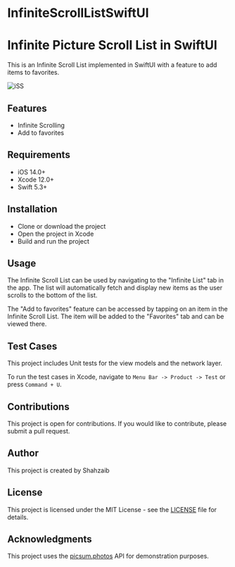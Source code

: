 # InfiniteScrollListSwiftUI
<h1>Infinite Picture Scroll List in SwiftUI</h1><p>This is an Infinite Scroll List implemented in SwiftUI with a feature to add items to favorites.</p>

![iSS](https://user-images.githubusercontent.com/99397904/212551425-fb7bfab7-01b6-4667-89a4-5542c25ba88c.gif)

<h2>Features</h2><ul><li>Infinite Scrolling</li><li>Add to favorites</li></ul><h2>Requirements</h2><ul><li>iOS 14.0+</li><li>Xcode 12.0+</li><li>Swift 5.3+</li></ul><h2>Installation</h2><ul><li>Clone or download the project</li><li>Open the project in Xcode</li><li>Build and run the project</li></ul><h2>Usage</h2><p>The Infinite Scroll List can be used by navigating to the "Infinite List" tab in the app. The list will automatically fetch and display new items as the user scrolls to the bottom of the list.</p><p>The "Add to favorites" feature can be accessed by tapping on an item in the Infinite Scroll List. The item will be added to the "Favorites" tab and can be viewed there.</p><h2>Test Cases</h2><p>This project includes Unit tests for the view models and the network layer.</p><p>To run the test cases in Xcode, navigate to <code>Menu Bar -&gt; Product -&gt; Test</code> or press <code>Command + U</code>.</p><h2>Contributions</h2><p>This project is open for contributions. If you would like to contribute, please submit a pull request.</p><h2>Author</h2><p>This project is created by Shahzaib</p><h2>License</h2><p>This project is licensed under the MIT License - see the <a href="LICENSE" target="_new">LICENSE</a> file for details.</p><h2>Acknowledgments</h2><p>This project uses the <a href="https://picsum.photos/" target="_new">picsum.photos</a> API for demonstration purposes.</p>
